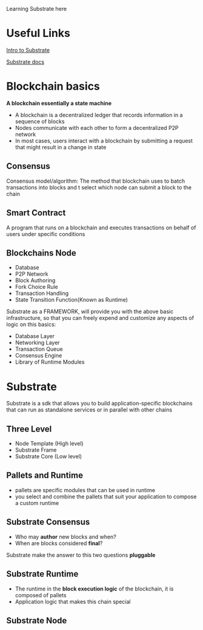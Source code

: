 Learning Substrate here

# Useful Links
[Intro to Substrate](https://www.youtube.com/watch?v=-6BBIr-DmI4&t=5s)

[Substrate docs](https://docs.substrate.io/learn/)

# Blockchain basics

**A blockchain essentially a state machine**

- A blockchain is a decentralized ledger that records information in a sequence of blocks
- Nodes communicate with each other to form a decentralized P2P network
- In most cases, users interact with a blockchain by submitting a request that might result in a change in state

## Consensus
Consensus model/algorithm: The method that blockchain uses to batch transactions into blocks and t select which node can submit a block to the chain

## Smart Contract
A program that runs on a blockchain and executes transactions on behalf of users under specific conditions 

## Blockchains Node
- Database
- P2P Network
- Block Authoring
- Fork Choice Rule
- Transaction Handling
- State Transition Function(Known as Runtime)

Substrate as a FRAMEWORK, will provide you with the above basic infrastructure, so that you can freely expend and customize any aspects of logic on this basics:

- Database Layer
- Networking Layer
- Transaction Queue
- Consensus Engine
- Library of Runtime Modules

# Substrate
Substrate is a sdk that allows you to build application-specific blockchains that can run as standalone services or in parallel with other chains

## Three Level
- Node Template (High level)
- Substrate Frame
- Substrate Core (Low level)

## Pallets and Runtime
- pallets are specific modules that can be used in runtime
- you select and combine the pallets that suit your application to compose a custom runtime

## Substrate Consensus
- Who may **author** new blocks and when?
- When are blocks considered **final**?

Substrate make the answer to  this two questions **pluggable**

## Substrate Runtime
- The runtime in the **block execution logic** of the blockchain, it is composed of pallets
- Application logic that makes this chain special

## Substrate Node
